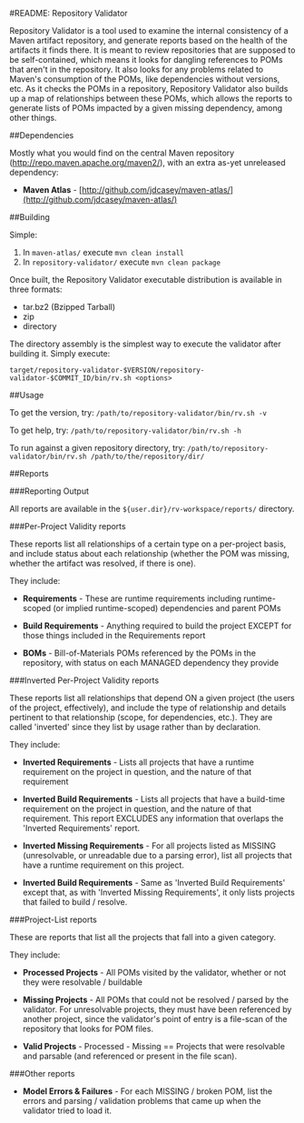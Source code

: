#README: Repository Validator

Repository Validator is a tool used to examine the internal consistency of a Maven artifact repository, and generate reports based on the health of the artifacts it finds there. It is meant to review repositories that are supposed to be self-contained, which means it looks for dangling references to POMs that aren't in the repository. It also looks for any problems related to Maven's consumption of the POMs, like dependencies without versions, etc. As it checks the POMs in a repository, Repository Validator also builds up a map of relationships between these POMs, which allows the reports to generate lists of POMs impacted by a given missing dependency, among other things.


##Dependencies

Mostly what you would find on the central Maven repository (http://repo.maven.apache.org/maven2/), with an extra as-yet unreleased dependency:

* **Maven Atlas** - [http://github.com/jdcasey/maven-atlas/](http://github.com/jdcasey/maven-atlas/)


##Building

Simple:

1. In `maven-atlas/` execute `mvn clean install`
2. In `repository-validator/` execute `mvn clean package`

Once built, the Repository Validator executable distribution is available in three formats:

* tar.bz2 (Bzipped Tarball)
* zip
* directory

The directory assembly is the simplest way to execute the validator after building it. Simply execute:

    target/repository-validator-$VERSION/repository-validator-$COMMIT_ID/bin/rv.sh <options>


##Usage

To get the version, try: `/path/to/repository-validator/bin/rv.sh -v`

To get help, try: `/path/to/repository-validator/bin/rv.sh -h`

To run against a given repository directory, try: `/path/to/repository-validator/bin/rv.sh /path/to/the/repository/dir/`


##Reports

###Reporting Output

All reports are available in the `${user.dir}/rv-workspace/reports/` directory.

###Per-Project Validity reports
  
  These reports list all relationships of a certain type on a per-project basis, and include status about each relationship (whether the POM was missing, whether the artifact was resolved, if there is one).
  
  They include:
  
* **Requirements** - These are runtime requirements including runtime-scoped (or implied runtime-scoped) dependencies and parent POMs

* **Build Requirements** - Anything required to build the project EXCEPT for those things included in the Requirements report

* **BOMs** - Bill-of-Materials POMs referenced by the POMs in the repository, with status on each MANAGED dependency they provide

###Inverted Per-Project Validity reports

  These reports list all relationships that depend ON a given project (the users of the project, effectively), and include the type of relationship and details pertinent to that relationship (scope, for dependencies, etc.). They are called 'inverted' since they list by usage rather than by declaration.
  
  They include:
  
* **Inverted Requirements** - Lists all projects that have a runtime requirement on the project in question, and the nature of that requirement

* **Inverted Build Requirements** - Lists all projects that have a build-time requirement on the project in question, and the nature of that requirement. This report EXCLUDES any information that overlaps the 'Inverted Requirements' report.

* **Inverted Missing Requirements** - For all projects listed as MISSING (unresolvable, or unreadable due to a parsing error), list all projects that have a runtime requirement on this project.

* **Inverted Build Requirements** - Same as 'Inverted Build Requirements' except that, as with 'Inverted Missing Requirements', it only lists projects that failed to build / resolve.
  
###Project-List reports
  
  These are reports that list all the projects that fall into a given category.
  
  They include:
  
* **Processed Projects** - All POMs visited by the validator, whether or not they were resolvable / buildable

* **Missing Projects** - All POMs that could not be resolved / parsed by the validator. For unresolvable projects, they must have been referenced by another project, since the validator's point of entry is a file-scan of the repository that looks for POM files.

* **Valid Projects** - Processed - Missing == Projects that were resolvable and parsable (and referenced or present in the file scan).

###Other reports

* **Model Errors & Failures** - For each MISSING / broken POM, list the errors and parsing / validation problems that came up when the validator tried to load it.

